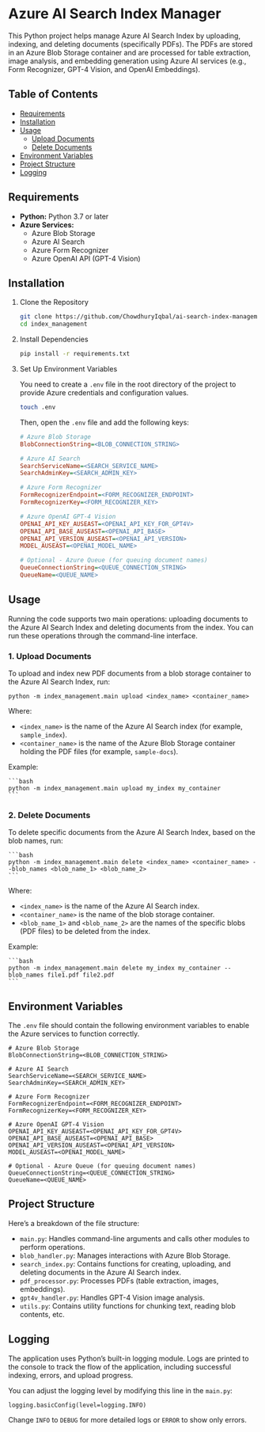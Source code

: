 # Azure AI Search Index Manager

This Python project helps manage Azure AI Search Index by uploading, indexing, and deleting documents (specifically PDFs). The PDFs are stored in an Azure Blob Storage container and are processed for table extraction, image analysis, and embedding generation using Azure AI services (e.g., Form Recognizer, GPT-4 Vision, and OpenAI Embeddings).

## Table of Contents
- [Requirements](#requirements)
- [Installation](#installation)
- [Usage](#usage)
  - [Upload Documents](#upload-documents)
  - [Delete Documents](#delete-documents)
- [Environment Variables](#environment-variables)
- [Project Structure](#project-structure)
- [Logging](#logging)

## Requirements

- **Python:** Python 3.7 or later
- **Azure Services:**
  - Azure Blob Storage
  - Azure AI Search
  - Azure Form Recognizer
  - Azure OpenAI API (GPT-4 Vision)

## Installation

1. Clone the Repository

    ```bash
    git clone https://github.com/ChowdhuryIqbal/ai-search-index-management.git
    cd index_management
    ```

2. Install Dependencies

    ```bash
    pip install -r requirements.txt
    ```

3. Set Up Environment Variables

   You need to create a `.env` file in the root directory of the project to provide Azure credentials and configuration values.

    ```bash
    touch .env
    ```

   Then, open the `.env` file and add the following keys:

    ```ini
    # Azure Blob Storage
    BlobConnectionString=<BLOB_CONNECTION_STRING>

    # Azure AI Search
    SearchServiceName=<SEARCH_SERVICE_NAME>
    SearchAdminKey=<SEARCH_ADMIN_KEY>

    # Azure Form Recognizer
    FormRecognizerEndpoint=<FORM_RECOGNIZER_ENDPOINT>
    FormRecognizerKey=<FORM_RECOGNIZER_KEY>

    # Azure OpenAI GPT-4 Vision
    OPENAI_API_KEY_AUSEAST=<OPENAI_API_KEY_FOR_GPT4V>
    OPENAI_API_BASE_AUSEAST=<OPENAI_API_BASE>
    OPENAI_API_VERSION_AUSEAST=<OPENAI_API_VERSION>
    MODEL_AUSEAST=<OPENAI_MODEL_NAME>

    # Optional - Azure Queue (for queuing document names)
    QueueConnectionString=<QUEUE_CONNECTION_STRING>
    QueueName=<QUEUE_NAME>
    ```

## Usage

Running the code supports two main operations: uploading documents to the Azure AI Search Index and deleting documents from the index. You can run these operations through the command-line interface.

### 1. Upload Documents

To upload and index new PDF documents from a blob storage container to the Azure AI Search Index, run:


    python -m index_management.main upload <index_name> <container_name>

Where:

- `<index_name>` is the name of the Azure AI Search index (for example, `sample_index`).
- `<container_name>` is the name of the Azure Blob Storage container holding the PDF files (for example, `sample-docs`).

Example:

    ```bash
    python -m index_management.main upload my_index my_container
    ```

### 2. Delete Documents

To delete specific documents from the Azure AI Search Index, based on the blob names, run:

    ```bash
    python -m index_management.main delete <index_name> <container_name> --blob_names <blob_name_1> <blob_name_2>
    ```

Where:

- `<index_name>` is the name of the Azure AI Search index.
- `<container_name>` is the name of the blob storage container.
- `<blob_name_1>` and `<blob_name_2>` are the names of the specific blobs (PDF files) to be deleted from the index.

Example:

    ```bash
    python -m index_management.main delete my_index my_container --blob_names file1.pdf file2.pdf
    ```

## Environment Variables

The `.env` file should contain the following environment variables to enable the Azure services to function correctly.

    # Azure Blob Storage
    BlobConnectionString=<BLOB_CONNECTION_STRING>

    # Azure AI Search
    SearchServiceName=<SEARCH_SERVICE_NAME>
    SearchAdminKey=<SEARCH_ADMIN_KEY>

    # Azure Form Recognizer
    FormRecognizerEndpoint=<FORM_RECOGNIZER_ENDPOINT>
    FormRecognizerKey=<FORM_RECOGNIZER_KEY>

    # Azure OpenAI GPT-4 Vision
    OPENAI_API_KEY_AUSEAST=<OPENAI_API_KEY_FOR_GPT4V>
    OPENAI_API_BASE_AUSEAST=<OPENAI_API_BASE>
    OPENAI_API_VERSION_AUSEAST=<OPENAI_API_VERSION>
    MODEL_AUSEAST=<OPENAI_MODEL_NAME>

    # Optional - Azure Queue (for queuing document names)
    QueueConnectionString=<QUEUE_CONNECTION_STRING>
    QueueName=<QUEUE_NAME>
    

## Project Structure

Here’s a breakdown of the file structure:

- `main.py`: Handles command-line arguments and calls other modules to perform operations.
- `blob_handler.py`: Manages interactions with Azure Blob Storage.
- `search_index.py`: Contains functions for creating, uploading, and deleting documents in the Azure AI Search index.
- `pdf_processor.py`: Processes PDFs (table extraction, images, embeddings).
- `gpt4v_handler.py`: Handles GPT-4 Vision image analysis.
- `utils.py`: Contains utility functions for chunking text, reading blob contents, etc.

## Logging

The application uses Python’s built-in logging module. Logs are printed to the console to track the flow of the application, including successful indexing, errors, and upload progress.

You can adjust the logging level by modifying this line in the `main.py`:

    
    logging.basicConfig(level=logging.INFO)
    
Change `INFO` to `DEBUG` for more detailed logs or `ERROR` to show only errors.
